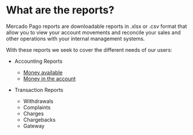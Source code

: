 # What are the reports?

Mercado Pago reports are downloadable reports in .xlsx or .csv format that allow you to view your account movements and reconcile your sales and other operations with your internal management systems.

With these reports we seek to cover the different needs of our users: 

* Accounting Reports
    + [Money available](https://beta.mercadopago.com/developers/en/guides/manage-account/reports/available-money/introduction/)
    + [Money in the account](https://beta.mercadopago.com/developers/en/guides/manage-account/reports/account-money/introduction/)

* Transaction Reports
    + Withdrawals
    + Complaints
    + Charges
    + Chargebacks
    + Gateway
